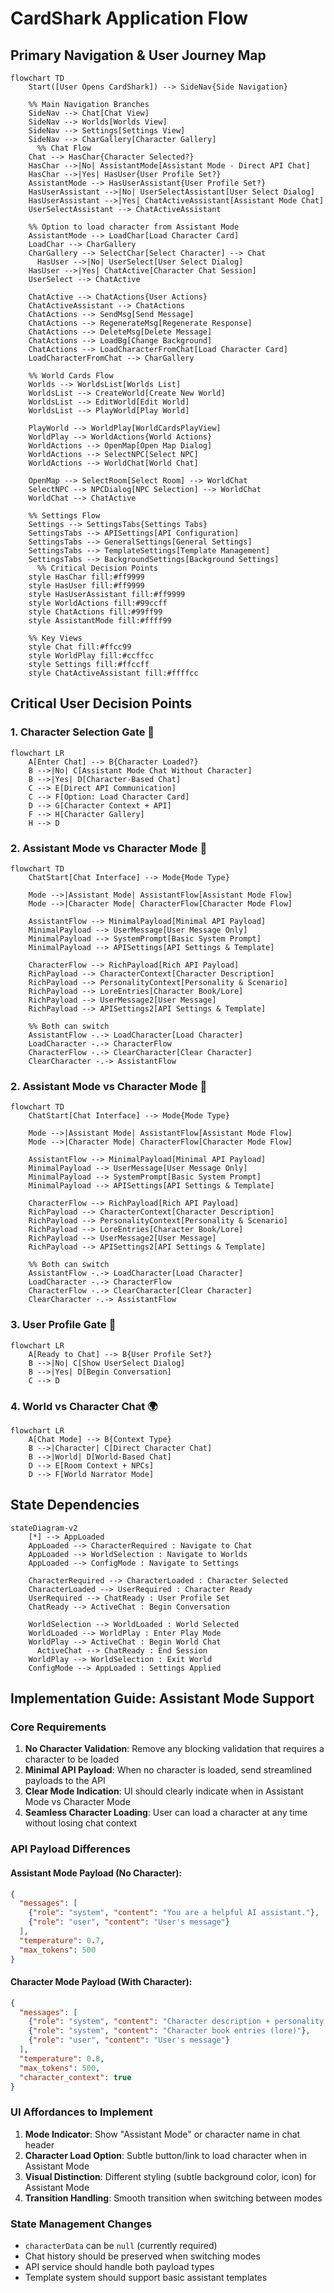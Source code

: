 # CardShark Application Flow

## Primary Navigation & User Journey Map

```mermaid
flowchart TD
    Start([User Opens CardShark]) --> SideNav{Side Navigation}
    
    %% Main Navigation Branches
    SideNav --> Chat[Chat View]
    SideNav --> Worlds[Worlds View] 
    SideNav --> Settings[Settings View]
    SideNav --> CharGallery[Character Gallery]
      %% Chat Flow
    Chat --> HasChar{Character Selected?}
    HasChar -->|No| AssistantMode[Assistant Mode - Direct API Chat]
    HasChar -->|Yes| HasUser{User Profile Set?}
    AssistantMode --> HasUserAssistant{User Profile Set?}
    HasUserAssistant -->|No| UserSelectAssistant[User Select Dialog]
    HasUserAssistant -->|Yes| ChatActiveAssistant[Assistant Mode Chat]
    UserSelectAssistant --> ChatActiveAssistant
    
    %% Option to load character from Assistant Mode
    AssistantMode --> LoadChar[Load Character Card]
    LoadChar --> CharGallery
    CharGallery --> SelectChar[Select Character] --> Chat
      HasUser -->|No| UserSelect[User Select Dialog]
    HasUser -->|Yes| ChatActive[Character Chat Session]
    UserSelect --> ChatActive
    
    ChatActive --> ChatActions{User Actions}
    ChatActiveAssistant --> ChatActions
    ChatActions --> SendMsg[Send Message]
    ChatActions --> RegenerateMsg[Regenerate Response]
    ChatActions --> DeleteMsg[Delete Message]
    ChatActions --> LoadBg[Change Background]
    ChatActions --> LoadCharacterFromChat[Load Character Card]
    LoadCharacterFromChat --> CharGallery
    
    %% World Cards Flow
    Worlds --> WorldsList[Worlds List]
    WorldsList --> CreateWorld[Create New World]
    WorldsList --> EditWorld[Edit World]
    WorldsList --> PlayWorld[Play World]
    
    PlayWorld --> WorldPlay[WorldCardsPlayView]
    WorldPlay --> WorldActions{World Actions}
    WorldActions --> OpenMap[Open Map Dialog]
    WorldActions --> SelectNPC[Select NPC]
    WorldActions --> WorldChat[World Chat]
    
    OpenMap --> SelectRoom[Select Room] --> WorldChat
    SelectNPC --> NPCDialog[NPC Selection] --> WorldChat
    WorldChat --> ChatActive
    
    %% Settings Flow
    Settings --> SettingsTabs{Settings Tabs}
    SettingsTabs --> APISettings[API Configuration]
    SettingsTabs --> GeneralSettings[General Settings]
    SettingsTabs --> TemplateSettings[Template Management]
    SettingsTabs --> BackgroundSettings[Background Settings]
      %% Critical Decision Points
    style HasChar fill:#ff9999
    style HasUser fill:#ff9999
    style HasUserAssistant fill:#ff9999
    style WorldActions fill:#99ccff
    style ChatActions fill:#99ff99
    style AssistantMode fill:#ffff99
    
    %% Key Views
    style Chat fill:#ffcc99
    style WorldPlay fill:#ccffcc
    style Settings fill:#ffccff
    style ChatActiveAssistant fill:#ffffcc
```

## Critical User Decision Points

### 1. **Character Selection Gate** 🔑
```mermaid
flowchart LR
    A[Enter Chat] --> B{Character Loaded?}
    B -->|No| C[Assistant Mode Chat Without Character]
    B -->|Yes| D[Character-Based Chat]
    C --> E[Direct API Communication]
    C --> F[Option: Load Character Card]
    D --> G[Character Context + API]
    F --> H[Character Gallery]
    H --> D
```

### 2. **Assistant Mode vs Character Mode** 🤖
```mermaid
flowchart TD
    ChatStart[Chat Interface] --> Mode{Mode Type}
    
    Mode -->|Assistant Mode| AssistantFlow[Assistant Mode Flow]
    Mode -->|Character Mode| CharacterFlow[Character Mode Flow]
    
    AssistantFlow --> MinimalPayload[Minimal API Payload]
    MinimalPayload --> UserMessage[User Message Only]
    MinimalPayload --> SystemPrompt[Basic System Prompt]
    MinimalPayload --> APISettings[API Settings & Template]
    
    CharacterFlow --> RichPayload[Rich API Payload]
    RichPayload --> CharacterContext[Character Description]
    RichPayload --> PersonalityContext[Personality & Scenario]
    RichPayload --> LoreEntries[Character Book/Lore]
    RichPayload --> UserMessage2[User Message]
    RichPayload --> APISettings2[API Settings & Template]
    
    %% Both can switch
    AssistantFlow -.-> LoadCharacter[Load Character]
    LoadCharacter -.-> CharacterFlow
    CharacterFlow -.-> ClearCharacter[Clear Character]
    ClearCharacter -.-> AssistantFlow
```

### 2. **Assistant Mode vs Character Mode** 🤖
```mermaid
flowchart TD
    ChatStart[Chat Interface] --> Mode{Mode Type}
    
    Mode -->|Assistant Mode| AssistantFlow[Assistant Mode Flow]
    Mode -->|Character Mode| CharacterFlow[Character Mode Flow]
    
    AssistantFlow --> MinimalPayload[Minimal API Payload]
    MinimalPayload --> UserMessage[User Message Only]
    MinimalPayload --> SystemPrompt[Basic System Prompt]
    MinimalPayload --> APISettings[API Settings & Template]
    
    CharacterFlow --> RichPayload[Rich API Payload]
    RichPayload --> CharacterContext[Character Description]
    RichPayload --> PersonalityContext[Personality & Scenario]
    RichPayload --> LoreEntries[Character Book/Lore]
    RichPayload --> UserMessage2[User Message]
    RichPayload --> APISettings2[API Settings & Template]
    
    %% Both can switch
    AssistantFlow -.-> LoadCharacter[Load Character]
    LoadCharacter -.-> CharacterFlow
    CharacterFlow -.-> ClearCharacter[Clear Character]
    ClearCharacter -.-> AssistantFlow
```

### 3. **User Profile Gate** 👤
```mermaid
flowchart LR
    A[Ready to Chat] --> B{User Profile Set?}
    B -->|No| C[Show UserSelect Dialog]
    B -->|Yes| D[Begin Conversation]
    C --> D
```

### 4. **World vs Character Chat** 🌍
```mermaid
flowchart LR
    A[Chat Mode] --> B{Context Type}
    B -->|Character| C[Direct Character Chat]
    B -->|World| D[World-Based Chat]
    D --> E[Room Context + NPCs]
    D --> F[World Narrator Mode]
```

## State Dependencies

```mermaid
stateDiagram-v2
    [*] --> AppLoaded
    AppLoaded --> CharacterRequired : Navigate to Chat
    AppLoaded --> WorldSelection : Navigate to Worlds
    AppLoaded --> ConfigMode : Navigate to Settings
    
    CharacterRequired --> CharacterLoaded : Character Selected
    CharacterLoaded --> UserRequired : Character Ready
    UserRequired --> ChatReady : User Profile Set
    ChatReady --> ActiveChat : Begin Conversation
    
    WorldSelection --> WorldLoaded : World Selected
    WorldLoaded --> WorldPlay : Enter Play Mode
    WorldPlay --> ActiveChat : Begin World Chat
      ActiveChat --> ChatReady : End Session
    WorldPlay --> WorldSelection : Exit World
    ConfigMode --> AppLoaded : Settings Applied
```

## Implementation Guide: Assistant Mode Support

### **Core Requirements**
1. **No Character Validation**: Remove any blocking validation that requires a character to be loaded
2. **Minimal API Payload**: When no character is loaded, send streamlined payloads to the API
3. **Clear Mode Indication**: UI should clearly indicate when in Assistant Mode vs Character Mode
4. **Seamless Character Loading**: User can load a character at any time without losing chat context

### **API Payload Differences**

#### Assistant Mode Payload (No Character):
```json
{
  "messages": [
    {"role": "system", "content": "You are a helpful AI assistant."},
    {"role": "user", "content": "User's message"}
  ],
  "temperature": 0.7,
  "max_tokens": 500
}
```

#### Character Mode Payload (With Character):
```json
{
  "messages": [
    {"role": "system", "content": "Character description + personality + scenario"},
    {"role": "system", "content": "Character book entries (lore)"},
    {"role": "user", "content": "User's message"}
  ],
  "temperature": 0.8,
  "max_tokens": 500,
  "character_context": true
}
```

### **UI Affordances to Implement**
1. **Mode Indicator**: Show "Assistant Mode" or character name in chat header
2. **Character Load Option**: Subtle button/link to load character when in Assistant Mode
3. **Visual Distinction**: Different styling (subtle background color, icon) for Assistant Mode
4. **Transition Handling**: Smooth transition when switching between modes

### **State Management Changes**
- `characterData` can be `null` (currently required)
- Chat history should be preserved when switching modes
- API service should handle both payload types
- Template system should support basic assistant templates
